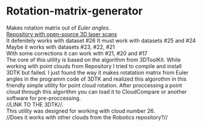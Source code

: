 # Rotation-matrix-generator
Makes rotation matrix out of *Euler angles*.  
[Repository with open-source 3D laser scans](http://kos.informatik.uni-osnabrueck.de/3Dscans/)  
It defenitely works with dataset #26
It must work with datasets #25 and #24  
Maybe it works with datasets #23, #22, #21  
With some corrections it can work with #21, #20 and #17  
The core of this utility is based on the algorithm from 3DToolKit. While working with point clouds from Repository I tried to compile and install 3DTK but failed. I just found the way it makes rotatation matrix from Euler angles in the programm code of 3DTK and realized this algorothm in this friendly simple utility for point cloud rotation. After proccessing a point cloud through this algorithm you can load it to CloudCompare or another software for pre-proccessing.  
//LINK TO THE 3DTK//.   
This utility was designed for working with cloud number 26.  
//Does it works with other clouds from the Robotics repository?//  
